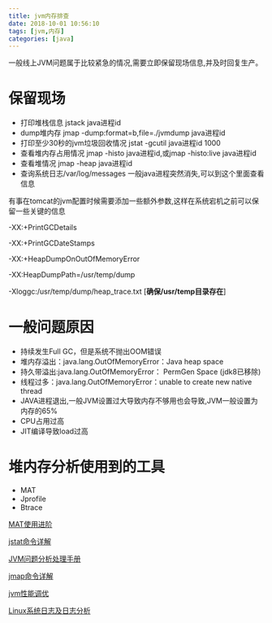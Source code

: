 ```yaml
---
title: jvm内存排查
date: 2018-10-01 10:56:10
tags: [jvm,内存]
categories: [java]
---
```




一般线上JVM问题属于比较紧急的情况,需要立即保留现场信息,并及时回复生产。

# 保留现场

- 打印堆栈信息	jstack java进程id
- dump堆内存 jmap -dump:format=b,file=./jvmdump java进程id
- 打印至少30秒的jvm垃圾回收情况 jstat -gcutil java进程id 1000
- 查看堆内存占用情况 jmap -histo java进程id,或jmap -histo:live java进程id
- 查看堆情况  jmap -heap java进程id
- 查询系统日志/var/log/messages  一般java进程突然消失,可以到这个里面查看信息

有事在tomcat的jvm配置时候需要添加一些额外参数,这样在系统宕机之前可以保留一些关键的信息

-XX:+PrintGCDetails

-XX:+PrintGCDateStamps

-XX:+HeapDumpOnOutOfMemoryError 

-XX:HeapDumpPath=/usr/temp/dump 

 -Xloggc:/usr/temp/dump/heap_trace.txt  [**确保/usr/temp目录存在**]

# 一般问题原因

- 持续发生Full GC，但是系统不抛出OOM错误
- 堆内存溢出：java.lang.OutOfMemoryError：Java heap space
- 持久带溢出:java.lang.OutOfMemoryError： PermGen  Space (jdk8已移除)
- 线程过多：java.lang.OutOfMemoryError：unable to create new native thread
- JAVA进程退出,一般JVM设置过大导致内存不够用也会导致,JVM一般设置为内存的65%
- CPU占用过高
- JIT编译导致load过高



# 堆内存分析使用到的工具

- MAT
- Jprofile
- Btrace



[MAT使用进阶](https://www.jianshu.com/p/c8e0f8748ac0)

[jstat命令详解](https://blog.csdn.net/zhaozheng7758/article/details/8623549)

[JVM问题分析处理手册](https://zhuanlan.zhihu.com/p/43435903)

[jmap命令详解](https://blog.csdn.net/zhaozheng7758/article/details/8623530)

[jvm性能调优](http://uule.iteye.com/blog/2114697)

[Linux系统日志及日志分析](http://c.biancheng.net/cpp/html/2783.html)

